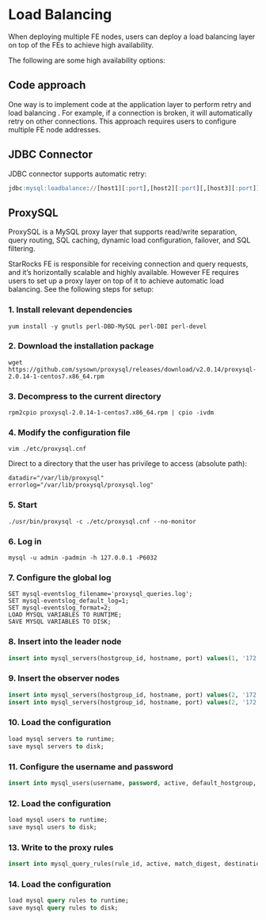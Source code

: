 ---
---

# Load Balancing

When deploying multiple FE nodes, users can deploy a load balancing layer on top of the  FEs to achieve high availability.

The following are some high availability options:

## Code approach

One way is to implement code at the application layer to perform retry and load balancing . For example, if a connection is broken, it will automatically retry on other connections. This approach requires users to configure multiple FE node addresses.

## JDBC Connector

JDBC connector supports automatic retry:

~~~sql
jdbc:mysql:loadbalance://[host1][:port],[host2][:port][,[host3][:port]]...[/[database]][?propertyName1=propertyValue1[&propertyName2=propertyValue2]...]
~~~

## ProxySQL

ProxySQL is a MySQL proxy layer that supports read/write separation, query routing, SQL caching, dynamic load configuration, failover, and SQL filtering.

StarRocks FE is responsible for receiving connection and query requests, and it’s horizontally scalable and highly available. However FE requires users to set up a proxy layer on top of it to achieve automatic load balancing. See the following steps for setup:

### 1. Install relevant dependencies

~~~shell
yum install -y gnutls perl-DBD-MySQL perl-DBI perl-devel
~~~

### 2. Download the installation package

~~~shell
wget https://github.com/sysown/proxysql/releases/download/v2.0.14/proxysql-2.0.14-1-centos7.x86_64.rpm
~~~

### 3. Decompress to the current directory

~~~shell
rpm2cpio proxysql-2.0.14-1-centos7.x86_64.rpm | cpio -ivdm
~~~

### 4. Modify the configuration file

~~~shell
vim ./etc/proxysql.cnf 
~~~

Direct to a directory that the user has privilege to access (absolute path):

~~~vim
datadir="/var/lib/proxysql"
errorlog="/var/lib/proxysql/proxysql.log"
~~~

### 5. Start

~~~shell
./usr/bin/proxysql -c ./etc/proxysql.cnf --no-monitor
~~~

### 6. Log in

~~~shell
mysql -u admin -padmin -h 127.0.0.1 -P6032
~~~

### 7. Configure the global log

~~~shell
SET mysql-eventslog_filename='proxysql_queries.log';
SET mysql-eventslog_default_log=1;
SET mysql-eventslog_format=2;
LOAD MYSQL VARIABLES TO RUNTIME;
SAVE MYSQL VARIABLES TO DISK;
~~~

### 8. Insert into the leader node

~~~sql
insert into mysql_servers(hostgroup_id, hostname, port) values(1, '172.26.92.139', 8533);
~~~

### 9. Insert the observer nodes

~~~sql
insert into mysql_servers(hostgroup_id, hostname, port) values(2, '172.26.34.139', 9931);
insert into mysql_servers(hostgroup_id, hostname, port) values(2, '172.26.34.140', 9931);
~~~

### 10. Load the configuration

~~~sql
load mysql servers to runtime;
save mysql servers to disk;
~~~

### 11. Configure the username and password

~~~sql
insert into mysql_users(username, password, active, default_hostgroup, backend, frontend) values('root', '*94BDCEBE19083CE2A1F959FD02F964C7AF4CFC29', 1, 1, 1, 1);
~~~

### 12. Load the configuration

~~~sql
load mysql users to runtime; 
save mysql users to disk;
~~~

### 13. Write to the proxy rules

~~~sql
insert into mysql_query_rules(rule_id, active, match_digest, destination_hostgroup, mirror_hostgroup, apply) values(1, 1, '.', 1, 2, 1);
~~~

### 14. Load the configuration

~~~sql
load mysql query rules to runtime; 
save mysql query rules to disk;
~~~
